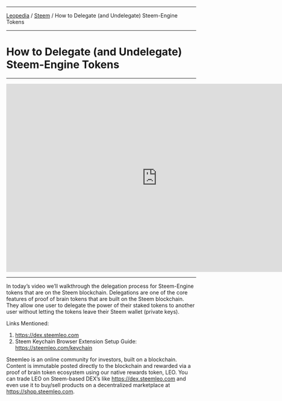 <hr>

[Leopedia](https://steemleo.com/leopedia) / [Steem](https://steemleo.com/steem) / How to Delegate (and Undelegate) Steem-Engine Tokens

<hr>

# How to Delegate (and Undelegate) Steem-Engine Tokens

<hr>

<iframe width="800" height="500" src="https://www.youtube.com/embed/9YQXVADXZ_k" frameborder="0" allow="accelerometer; autoplay; encrypted-media; gyroscope; picture-in-picture" allowfullscreen></iframe>

<hr>

In today’s video we’ll walkthrough the delegation process for Steem-Engine tokens that are on the Steem blockchain. Delegations are one of the core features of proof of brain tokens that are built on the Steem blockchain. They allow one user to delegate the power of their staked tokens to another user without letting the tokens leave their Steem wallet (private keys). 

Links Mentioned:
1. https://dex.steemleo.com
2. Steem Keychain Browser Extension Setup Guide: https://steemleo.com/keychain

Steemleo is an online community for investors, built on a blockchain. Content is immutable posted directly to the blockchain and rewarded via a proof of brain token ecosystem using our native rewards token, LEO. You can trade LEO on Steem-based DEX’s like https://dex.steemleo.com and even use it to buy/sell products on a decentralized marketplace at https://shop.steemleo.com.
